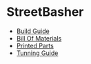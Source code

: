 # StreetBasher

- [Build Guide](./DOCS/original/Build_Guide_StreetBASHER.pdf)
- [Bill Of Materials](./DOCS/bom.md)
- [Printed Parts](./DOCS/parts.md)
- [Tunning Guide](https://ellis3dp.com/Print-Tuning-Guide/articles/index_tuning.html)